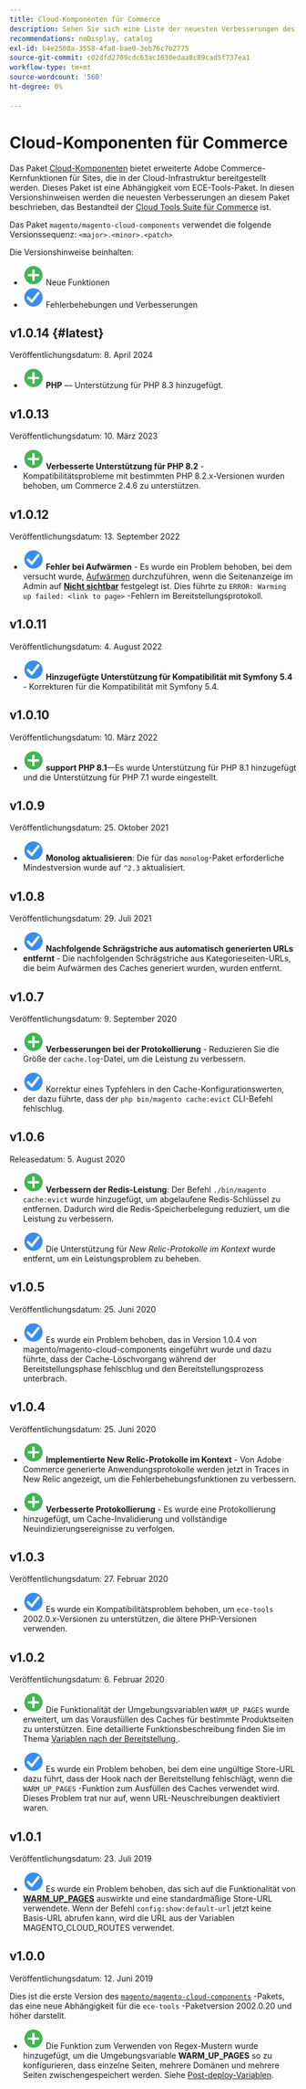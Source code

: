 ```yaml
---
title: Cloud-Komponenten für Commerce
description: Sehen Sie sich eine Liste der neuesten Verbesserungen des Cloud-Komponenten-Pakets an.
recommendations: noDisplay, catalog
exl-id: b4e2508a-3558-4fa8-bae0-3eb76c7b2775
source-git-commit: c02dfd2709cdc63ac1630edaa8c89cad5f737ea1
workflow-type: tm+mt
source-wordcount: '560'
ht-degree: 0%

---
```


# Cloud-Komponenten für Commerce

Das Paket [Cloud-Komponenten](https://github.com/magento/magento-cloud-components) bietet erweiterte Adobe Commerce-Kernfunktionen für Sites, die in der Cloud-Infrastruktur bereitgestellt werden. Dieses Paket ist eine Abhängigkeit vom ECE-Tools-Paket. In diesen Versionshinweisen werden die neuesten Verbesserungen an diesem Paket beschrieben, das Bestandteil der [Cloud Tools Suite für Commerce](cloud-tools-suite.md) ist.

Das Paket `magento/magento-cloud-components` verwendet die folgende Versionssequenz: `<major>.<minor>.<patch>`

Die Versionshinweise beinhalten:

- ![neues Symbol](../../assets/new.svg) Neue Funktionen
- ![Fixsymbol](../../assets/fix.svg) Fehlerbehebungen und Verbesserungen

<!--Add release notes below-->

## v1.0.14 {#latest}

Veröffentlichungsdatum: 8. April 2024

- ![neues Symbol](../../assets/new.svg) **PHP** — Unterstützung für PHP 8.3 hinzugefügt.

## v1.0.13

Veröffentlichungsdatum: 10. März 2023

- ![neues Symbol](../../assets/new.svg) **Verbesserte Unterstützung für PHP 8.2** - Kompatibilitätsprobleme mit bestimmten PHP 8.2.x-Versionen wurden behoben, um Commerce 2.4.6 zu unterstützen.

## v1.0.12

Veröffentlichungsdatum: 13. September 2022

- ![Symbol &quot;Fehlerbehebung&quot;](../../assets/fix.svg) **Fehler bei Aufwärmen** - Es wurde ein Problem behoben, bei dem versucht wurde, [Aufwärmen](../environment/variables-post-deploy.md#warm_up_pages) durchzuführen, wenn die Seitenanzeige im Admin auf [**Nicht sichtbar**](https://docs.magento.com/user-guide/system/data-attributes-product.html#simple-product-csv-file-structure) festgelegt ist. Dies führte zu `ERROR: Warming up failed: <link to page>` -Fehlern im Bereitstellungsprotokoll.<!-- MCLOUD-9134 -->

## v1.0.11

Veröffentlichungsdatum: 4. August 2022

- ![Fixsymbol](../../assets/fix.svg) **Hinzugefügte Unterstützung für Kompatibilität mit Symfony 5.4** - Korrekturen für die Kompatibilität mit Symfony 5.4.<!-- AC-3550 -->

## v1.0.10

Veröffentlichungsdatum: 10. März 2022

- ![new icon](../../assets/new.svg) **support PHP 8.1**—Es wurde Unterstützung für PHP 8.1 hinzugefügt und die Unterstützung für PHP 7.1 wurde eingestellt.

## v1.0.9

Veröffentlichungsdatum: 25. Oktober 2021

- ![Fixsymbol](../../assets/fix.svg) **Monolog aktualisieren**: Die für das `monolog`-Paket erforderliche Mindestversion wurde auf `^2.3` aktualisiert.<!-- ACMP-1263 -->

## v1.0.8

Veröffentlichungsdatum: 29. Juli 2021

- ![Fixsymbol](../../assets/fix.svg) **Nachfolgende Schrägstriche aus automatisch generierten URLs entfernt** - Die nachfolgenden Schrägstriche aus Kategorieseiten-URLs, die beim Aufwärmen des Caches generiert wurden, wurden entfernt.<!--MCLOUD-7192-->

## v1.0.7

Veröffentlichungsdatum: 9. September 2020

- ![neues Symbol](../../assets/new.svg) **Verbesserungen bei der Protokollierung** - Reduzieren Sie die Größe der `cache.log`-Datei, um die Leistung zu verbessern.<!--MCLOUD-6859-->

- ![Fixsymbol](../../assets/fix.svg) Korrektur eines Typfehlers in den Cache-Konfigurationswerten, der dazu führte, dass der `php bin/magento cache:evict` CLI-Befehl fehlschlug.

## v1.0.6

Releasedatum: 5. August 2020

- ![neues Symbol](../../assets/new.svg) **Verbessern der Redis-Leistung**: Der Befehl `./bin/magento cache:evict` wurde hinzugefügt, um abgelaufene Redis-Schlüssel zu entfernen. Dadurch wird die Redis-Speicherbelegung reduziert, um die Leistung zu verbessern.<!--MCLOUD-6023-->

- ![Fixsymbol](../../assets/fix.svg) Die Unterstützung für *New Relic-Protokolle im Kontext* wurde entfernt, um ein Leistungsproblem zu beheben.<!--MCLOUD-6422-->

## v1.0.5

Veröffentlichungsdatum: 25. Juni 2020

- ![Symbol &quot;Fehlerbehebung&quot;](../../assets/fix.svg) Es wurde ein Problem behoben, das in Version 1.0.4 von magento/magento-cloud-components eingeführt wurde und dazu führte, dass der Cache-Löschvorgang während der Bereitstellungsphase fehlschlug und den Bereitstellungsprozess unterbrach.

## v1.0.4

Veröffentlichungsdatum: 25. Juni 2020

- ![neues Symbol](../../assets/new.svg) **Implementierte New Relic-Protokolle im Kontext** - Von Adobe Commerce generierte Anwendungsprotokolle werden jetzt in Traces in New Relic angezeigt, um die Fehlerbehebungsfunktionen zu verbessern.<!--MCLOUD-6029-->

- ![neues Symbol](../../assets/new.svg) **Verbesserte Protokollierung** - Es wurde eine Protokollierung hinzugefügt, um Cache-Invalidierung und vollständige Neuindizierungsereignisse zu verfolgen.<!--MCLOUD-6157-->

## v1.0.3

Veröffentlichungsdatum: 27. Februar 2020

- ![Symbol zur Fehlerbehebung](../../assets/fix.svg) Es wurde ein Kompatibilitätsproblem behoben, um `ece-tools` 2002.0.x-Versionen zu unterstützen, die ältere PHP-Versionen verwenden.

## v1.0.2

Veröffentlichungsdatum: 6. Februar 2020

- ![neues Symbol](../../assets/new.svg) Die Funktionalität der Umgebungsvariablen `WARM_UP_PAGES` wurde erweitert, um das Vorausfüllen des Caches für bestimmte Produktseiten zu unterstützen. Eine detaillierte Funktionsbeschreibung finden Sie im Thema [ Variablen nach der Bereitstellung ](../environment/variables-post-deploy.md#warm_up_pages) .<!--MAGECLOUD-4444-->

- ![Fixsymbol](../../assets/fix.svg) Es wurde ein Problem behoben, bei dem eine ungültige Store-URL dazu führt, dass der Hook nach der Bereitstellung fehlschlägt, wenn die `WARM_UP_PAGES` -Funktion zum Ausfüllen des Caches verwendet wird. Dieses Problem trat nur auf, wenn URL-Neuschreibungen deaktiviert waren.<!-- MAGECLOUD-4094 -->

## v1.0.1

Veröffentlichungsdatum: 23. Juli 2019

- ![Symbol &quot;Korrektur&quot;](../../assets/fix.svg) Es wurde ein Problem behoben, das sich auf die Funktionalität von [**WARM_UP_PAGES**](../environment/variables-post-deploy.md#warm_up_pages) auswirkte und eine standardmäßige Store-URL verwendete. Wenn der Befehl `config:show:default-url` jetzt keine Basis-URL abrufen kann, wird die URL aus der Variablen MAGENTO_CLOUD_ROUTES verwendet.<!-- MAGECLOUD-3866 -->

## v1.0.0

Veröffentlichungsdatum: 12. Juni 2019

Dies ist die erste Version des [`magento/magento-cloud-components`](https://github.com/magento/magento-cloud-components) -Pakets, das eine neue Abhängigkeit für die `ece-tools` -Paketversion 2002.0.20 und höher darstellt.

- ![neues Symbol](../../assets/new.svg) Die Funktion zum Verwenden von Regex-Mustern wurde hinzugefügt, um die Umgebungsvariable **WARM_UP_PAGES** so zu konfigurieren, dass einzelne Seiten, mehrere Domänen und mehrere Seiten zwischengespeichert werden. Siehe [Post-deploy-Variablen](../environment/variables-post-deploy.md#warm_up_pages).<!--MAGECLOUD-3258-->
